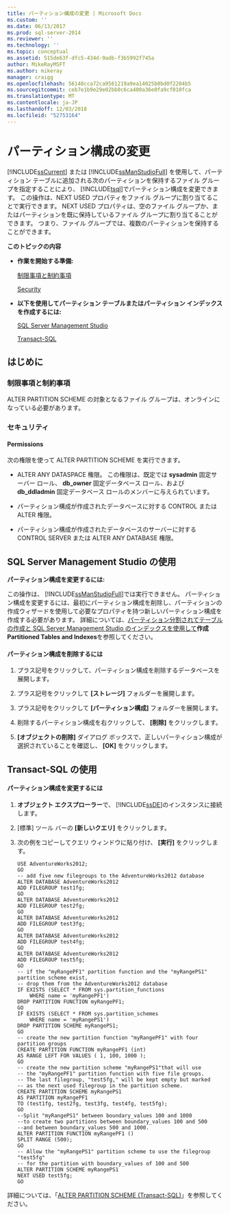 ```yaml
---
title: パーティション構成の変更 | Microsoft Docs
ms.custom: ''
ms.date: 06/13/2017
ms.prod: sql-server-2014
ms.reviewer: ''
ms.technology: ''
ms.topic: conceptual
ms.assetid: 515de63f-dfc5-434d-9adb-f3b5992f745a
author: MikeRayMSFT
ms.author: mikeray
manager: craigg
ms.openlocfilehash: 56148cca72ca9561219a9ea14025b0bd0f2204b5
ms.sourcegitcommit: ceb7e1b9e29e02bb0c6ca400a36e0fa9cf010fca
ms.translationtype: MT
ms.contentlocale: ja-JP
ms.lasthandoff: 12/03/2018
ms.locfileid: "52753164"
---
```

# <a name="modify-a-partition-scheme"></a>パーティション構成の変更
  [!INCLUDE[ssCurrent](../../includes/sscurrent-md.md)] または [!INCLUDE[ssManStudioFull](../../includes/ssmanstudiofull-md.md)] を使用して、パーティション テーブルに追加される次のパーティションを保持するファイル グループを指定することにより、 [!INCLUDE[tsql](../../includes/tsql-md.md)]でパーティション構成を変更できます。 この操作は、NEXT USED プロパティをファイル グループに割り当てることで実行できます。 NEXT USED プロパティは、空のファイル グループか、またはパーティションを既に保持しているファイル グループに割り当てることができます。 つまり、ファイル グループでは、複数のパーティションを保持することができます。  
  
 **このトピックの内容**  
  
-   **作業を開始する準備:**  
  
     [制限事項と制約事項](#Restrictions)  
  
     [Security](#Security)  
  
-   **以下を使用してパーティション テーブルまたはパーティション インデックスを作成するには:**  
  
     [SQL Server Management Studio](#SSMSProcedure)  
  
     [Transact-SQL](#TsqlProcedure)  
  
##  <a name="BeforeYouBegin"></a> はじめに  
  
###  <a name="Restrictions"></a> 制限事項と制約事項  
 ALTER PARTITION SCHEME の対象となるファイル グループは、オンラインになっている必要があります。  
  
###  <a name="Security"></a> セキュリティ  
  
####  <a name="Permissions"></a> Permissions  
 次の権限を使って ALTER PARTITION SCHEME を実行できます。  
  
-   ALTER ANY DATASPACE 権限。 この権限は、既定では **sysadmin** 固定サーバー ロール、 **db_owner** 固定データベース ロール、および **db_ddladmin** 固定データベース ロールのメンバーに与えられています。  
  
-   パーティション構成が作成されたデータベースに対する CONTROL または ALTER 権限。  
  
-   パーティション構成が作成されたデータベースのサーバーに対する CONTROL SERVER または ALTER ANY DATABASE 権限。  
  
##  <a name="SSMSProcedure"></a> SQL Server Management Studio の使用  
 **パーティション構成を変更するには:**  
  
 この操作は、 [!INCLUDE[ssManStudioFull](../../includes/ssmanstudiofull-md.md)]では実行できません。 パーティション構成を変更するには、最初にパーティション構成を削除し、パーティションの作成ウィザードを使用して必要なプロパティを持つ新しいパーティション構成を作成する必要があります。 詳細については、[パーティション分割されてテーブルの作成と SQL Server Management Studio のインデックスを使用して](create-partitioned-tables-and-indexes.md#SSMSProcedure)**作成 Partitioned Tables and Indexes**を参照してください。  
  
#### <a name="to-delete-a-partition-scheme"></a>パーティション構成を削除するには  
  
1.  プラス記号をクリックして、パーティション構成を削除するデータベースを展開します。  
  
2.  プラス記号をクリックして **[ストレージ]** フォルダーを展開します。  
  
3.  プラス記号をクリックして **[パーティション構成]** フォルダーを展開します。  
  
4.  削除するパーティション構成を右クリックして、 **[削除]** をクリックします。  
  
5.  **[オブジェクトの削除]** ダイアログ ボックスで、正しいパーティション構成が選択されていることを確認し、 **[OK]** をクリックします。  
  
##  <a name="TsqlProcedure"></a> Transact-SQL の使用  
  
#### <a name="to-modify-a-partition-scheme"></a>パーティション構成を変更するには  
  
1.  **オブジェクト エクスプローラー**で、 [!INCLUDE[ssDE](../../includes/ssde-md.md)]のインスタンスに接続します。  
  
2.  [標準] ツール バーの **[新しいクエリ]** をクリックします。  
  
3.  次の例をコピーしてクエリ ウィンドウに貼り付け、 **[実行]** をクリックします。  
  
    ```  
    USE AdventureWorks2012;  
    GO  
    -- add five new filegroups to the AdventureWorks2012 database  
    ALTER DATABASE AdventureWorks2012  
    ADD FILEGROUP test1fg;  
    GO  
    ALTER DATABASE AdventureWorks2012  
    ADD FILEGROUP test2fg;  
    GO  
    ALTER DATABASE AdventureWorks2012  
    ADD FILEGROUP test3fg;  
    GO  
    ALTER DATABASE AdventureWorks2012  
    ADD FILEGROUP test4fg;  
    GO  
    ALTER DATABASE AdventureWorks2012  
    ADD FILEGROUP test5fg;  
    GO  
    -- if the "myRangePF1" partition function and the "myRangePS1" partition scheme exist,  
    -- drop them from the AdventureWorks2012 database  
    IF EXISTS (SELECT * FROM sys.partition_functions  
        WHERE name = 'myRangePF1')  
    DROP PARTITION FUNCTION myRangePF1;  
    GO  
    IF EXISTS (SELECT * FROM sys.partition_schemes  
        WHERE name = 'myRangePS1')  
    DROP PARTITION SCHEME myRangePS1;  
    GO  
    -- create the new partition function "myRangePF1" with four partition groups  
    CREATE PARTITION FUNCTION myRangePF1 (int)  
    AS RANGE LEFT FOR VALUES ( 1, 100, 1000 );  
    GO  
    -- create the new partition scheme "myRangePS1"that will use   
    -- the "myRangePF1" partition function with five file groups.  
    -- The last filegroup, "test5fg," will be kept empty but marked  
    -- as the next used filegroup in the partition scheme.  
    CREATE PARTITION SCHEME myRangePS1  
    AS PARTITION myRangePF1  
    TO (test1fg, test2fg, test3fg, test4fg, test5fg);  
    GO  
    --Split "myRangePS1" between boundary_values 100 and 1000  
    --to create two partitions between boundary_values 100 and 500  
    --and between boundary_values 500 and 1000.  
    ALTER PARTITION FUNCTION myRangePF1 ()  
    SPLIT RANGE (500);  
    GO  
    -- Allow the "myRangePS1" partition scheme to use the filegroup "test5fg"  
    -- for the partition with boundary_values of 100 and 500  
    ALTER PARTITION SCHEME myRangePS1  
    NEXT USED test5fg;  
    GO  
    ```  
  
 詳細については、「[ALTER PARTITION SCHEME &#40;Transact-SQL&#41;](/sql/t-sql/statements/alter-partition-scheme-transact-sql)」を参照してください。  
  
  
